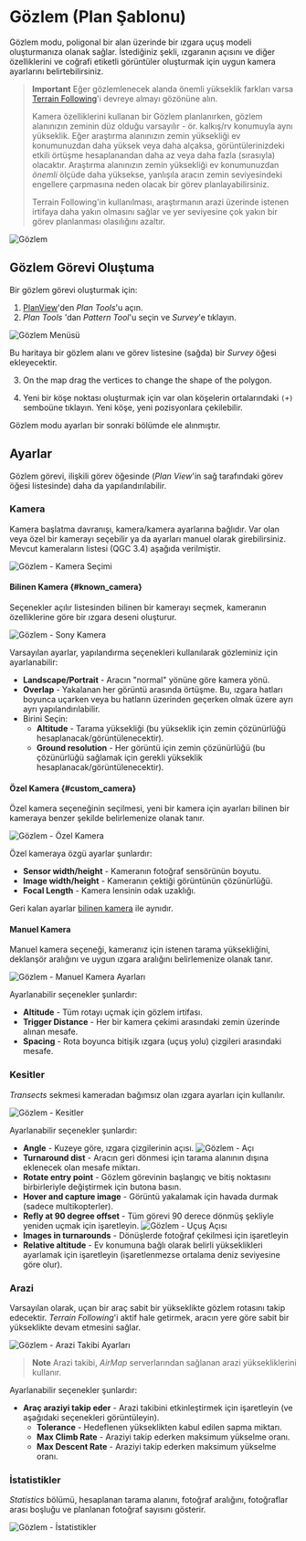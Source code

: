 # Gözlem (Plan Şablonu)

Gözlem modu, poligonal bir alan üzerinde bir ızgara uçuş modeli oluşturmanıza olanak sağlar. İstediğiniz şekli, ızgaranın açısını ve diğer özelliklerini ve coğrafi etiketli görüntüler oluşturmak için uygun kamera ayarlarını belirtebilirsiniz.

> **Important** Eğer gözlemlenecek alanda önemli yükseklik farkları varsa [Terrain Following](#terrain)'i devreye almayı gözönüne alın.
> 
> Kamera özelliklerini kullanan bir Gözlem planlanırken, gözlem alanınızın zeminin düz olduğu varsayılır - ör. kalkış/rv konumuyla aynı yükseklik. Eğer araştırma alanınızın zemin yüksekliği ev konumunuzdan daha yüksek veya daha alçaksa, görüntülerinizdeki etkili örtüşme hesaplanandan daha az veya daha fazla (sırasıyla) olacaktır. Araştırma alanınızın zemin yüksekliği ev konumunuzdan *önemli* ölçüde daha yüksekse, yanlışıla aracın zemin seviyesindeki engellere çarpmasına neden olacak bir görev planlayabilirsiniz.
> 
> Terrain Following'in kullanılması, araştırmanın arazi üzerinde istenen irtifaya daha yakın olmasını sağlar ve yer seviyesine çok yakın bir görev planlanması olasılığını azaltır.

![Gözlem](../../../assets/plan/survey/survey.jpg)

## Gözlem Görevi Oluştuma

Bir gözlem görevi oluşturmak için:

1. [PlanView](../PlanView/PlanView.md)'den *Plan Tools*'u açın.
2. *Plan Tools* 'dan *Pattern Tool*'u seçin ve *Survey*'e tıklayın.
  
  ![Gözlem Menüsü](../../../assets/plan/survey/survey_menu.jpg)
  
  Bu haritaya bir gözlem alanı ve görev listesine (sağda) bir *Survey* öğesi ekleyecektir.

3. On the map drag the vertices to change the shape of the polygon.

4. Yeni bir köşe noktası oluşturmak için var olan köşelerin ortalarındaki `(+)` semboüne tıklayın. Yeni köşe, yeni pozisyonlara çekilebilir.

Gözlem modu ayarları bir sonraki bölümde ele alınmıştır.

## Ayarlar

Gözlem görevi, ilişkili görev öğesinde (*Plan View*'in sağ tarafındaki görev öğesi listesinde) daha da yapılandırılabilir.

### Kamera

Kamera başlatma davranışı, kamera/kamera ayarlarına bağlıdır. Var olan veya özel bir kamerayı seçebilir ya da ayarları manuel olarak girebilirsiniz. Mevcut kameraların listesi (QGC 3.4) aşağıda verilmiştir.

![Gözlem - Kamera Seçimi](../../../assets/plan/survey/survey_camera_select.jpg)

#### Bilinen Kamera {#known_camera}

Seçenekler açılır listesinden bilinen bir kamerayı seçmek, kameranın özelliklerine göre bir ızgara deseni oluşturur.

![Gözlem - Sony Kamera](../../../assets/plan/survey/survey_camera_sony.jpg)

Varsayılan ayarlar, yapılandırma seçenekleri kullanılarak gözleminiz için ayarlanabilir:

- **Landscape/Portrait** - Aracın "normal" yönüne göre kamera yönü.
- **Overlap** - Yakalanan her görüntü arasında örtüşme. Bu, ızgara hatları boyunca uçarken veya bu hatların üzerinden geçerken olmak üzere ayrı ayrı yapılandırılabilir.
- Birini Seçin: 
  - **Altitude** - Tarama yüksekliği (bu yükseklik için zemin çözünürlüğü hesaplanacak/görüntülenecektir).
  - **Ground resolution** - Her görüntü için zemin çözünürlüğü (bu çözünürlüğü sağlamak için gerekli yükseklik hesaplanacak/görüntülenecektir).

#### Özel Kamera {#custom_camera}

Özel kamera seçeneğinin seçilmesi, yeni bir kamera için ayarları bilinen bir kameraya benzer şekilde belirlemenize olanak tanır.

![Gözlem - Özel Kamera](../../../assets/plan/survey/survey_camera_custom.jpg)

Özel kameraya özgü ayarlar şunlardır:

- **Sensor width/height** - Kameranın fotoğraf sensörünün boyutu.
- **Image width/height** - Kameranın çektiği görüntünün çözünürlüğü.
- **Focal Length** - Kamera lensinin odak uzaklığı.

Geri kalan ayarlar [bilinen kamera](#known_camera) ile aynıdır.

#### Manuel Kamera

Manuel kamera seçeneği, kameranız için istenen tarama yüksekliğini, deklanşör aralığını ve uygun ızgara aralığını belirlemenize olanak tanır.

![Gözlem - Manuel Kamera Ayarları](../../../assets/plan/survey/survey_camera_manual.jpg)

Ayarlanabilir seçenekler şunlardır:

- **Altitude** - Tüm rotayı uçmak için gözlem irtifası.
- **Trigger Distance** - Her bir kamera çekimi arasındaki zemin üzerinde alınan mesafe.
- **Spacing** - Rota boyunca bitişik ızgara (uçuş yolu) çizgileri arasındaki mesafe.

### Kesitler

*Transects* sekmesi kameradan bağımsız olan ızgara ayarları için kullanılır.

![Gözlem - Kesitler](../../../assets/plan/survey/survey_transects.jpg)

Ayarlanabilir seçenekler şunlardır:

- **Angle** - Kuzeye göre, ızgara çizgilerinin açısı. ![Gözlem - Açı](../../../assets/plan/survey/survey_transects_angle.jpg)
- **Turnaround dist** - Aracın geri dönmesi için tarama alanının dışına eklenecek olan mesafe miktarı.
- **Rotate entry point** - Gözlem görevinin başlangıç ve bitiş noktasını birbirleriyle değiştirmek için butona basın.
- **Hover and capture image** - Görüntü yakalamak için havada durmak (sadece multikopterler).
- **Refly at 90 degree offset** - Tüm görevi 90 derece dönmüş şekliyle yeniden uçmak için işaretleyin. ![Gözlem - Uçuş Açısı](../../../assets/plan/survey/survey_transects_offset.jpg)
- **Images in turnarounds** - Dönüşlerde fotoğraf çekilmesi için işaretleyin
- **Relative altitude** - Ev konumuna bağlı olarak belirli yükseklikleri ayarlamak için işaretleyin (işaretlenmezse ortalama deniz seviyesine göre olur).

### Arazi

Varsayılan olarak, uçan bir araç sabit bir yükseklikte gözlem rotasını takip edecektir. *Terrain Following*'i aktif hale getirmek, aracın yere göre sabit bir yükseklikte devam etmesini sağlar.

![Gözlem - Arazi Takibi Ayarları](../../../assets/plan/survey/survey_terrain.jpg)

> **Note** Arazi takibi, *AirMap* serverlarından sağlanan arazi yüksekliklerini kullanır.

Ayarlanabilir seçenekler şunlardır:

- **Araç araziyi takip eder** - Arazi takibini etkinleştirmek için işaretleyin (ve aşağıdaki seçenekleri görüntüleyin). 
  - **Tolerance** - Hedeflenen yükseklikten kabul edilen sapma miktarı.
  - **Max Climb Rate** - Araziyi takip ederken maksimum yükselme oranı.
  - **Max Descent Rate** - Araziyi takip ederken maksimum yükselme oranı.

### İstatistikler

*Statistics* bölümü, hesaplanan tarama alanını, fotoğraf aralığını, fotoğraflar arası boşluğu ve planlanan fotoğraf sayısını gösterir.

![Gözlem - İstatistikler](../../../assets/plan/survey/survey_statistics.jpg)